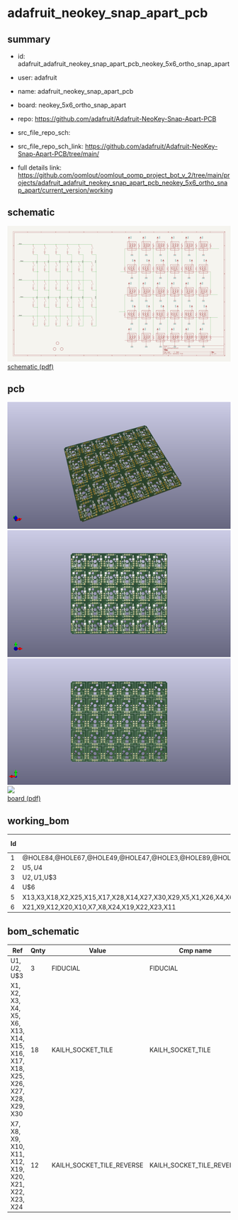 # adafruit_neokey_snap_apart_pcb
 
## summary 
* id: adafruit_adafruit_neokey_snap_apart_pcb_neokey_5x6_ortho_snap_apart
* user: adafruit
* name: adafruit_neokey_snap_apart_pcb
* board: neokey_5x6_ortho_snap_apart
* repo: https://github.com/adafruit/Adafruit-NeoKey-Snap-Apart-PCB



* src_file_repo_sch: 
* src_file_repo_sch_link: https://github.com/adafruit/Adafruit-NeoKey-Snap-Apart-PCB/tree/main/
* full details link: https://github.com/oomlout/oomlout_oomp_project_bot_v_2/tree/main/projects/adafruit_adafruit_neokey_snap_apart_pcb_neokey_5x6_ortho_snap_apart/current_version/working  

## schematic  
![](working_schematic_600.png)  
[schematic (pdf)](working_schematic.pdf)  

## pcb  
![](working_3d_600.png) 
![](working_3d_front_600.png)  
![](working_3d_back_600.png)  
![](working_600.png)  
[board (pdf)](working.pdf)  

## working_bom
| Id | Designator | Footprint | Quantity | Designation | Supplier and ref |  | None | 
| --- | --- | --- | --- | --- | --- | --- | --- | 
| 1 | @HOLE84,@HOLE67,@HOLE49,@HOLE47,@HOLE3,@HOLE89,@HOLE87,@HOLE19,@HOLE22,@HOLE54,@HOLE95,@HOLE40,@HOLE5,@HOLE36,@HOLE59,@HOLE38,@HOLE80,@HOLE82,@HOLE30,@HOLE73,@HOLE69,@HOLE93,@HOLE14,@HOLE97,@HOLE27,@HOLE28,@HOLE39,@HOLE90,@HOLE0,@HOLE15,@HOLE70,@HOLE96,@HOLE76,@HOLE33,@HOLE66,@HOLE56,@HOLE6,@HOLE31,@HOLE77,@HOLE75,@HOLE72,@HOLE81,@HOLE53,@HOLE4,@HOLE92,@HOLE50,@HOLE83,@HOLE10,@HOLE42,@HOLE35,@HOLE71,@HOLE7,@HOLE12,@HOLE55,@HOLE21,@HOLE17,@HOLE74,@HOLE1,@HOLE94,@HOLE58,@HOLE79,@HOLE60,@HOLE44,@HOLE11,@HOLE61,@HOLE2,@HOLE34,@HOLE29,@HOLE51,@HOLE65,@HOLE78,@HOLE86,@HOLE57,@HOLE26,@HOLE13,@HOLE8,@HOLE23,@HOLE64,@HOLE37,@HOLE63,@HOLE25,@HOLE85,@HOLE68,@HOLE46,@HOLE88,@HOLE48,@HOLE62,@HOLE43,@HOLE20,@HOLE24,@HOLE41,@HOLE9,@HOLE45,@HOLE52,@HOLE18,@HOLE16,@HOLE32,@HOLE91 |  | 98 |  |  |  | [''] | 
| 2 | U$5,U$4 | ADAFRUIT_2.5MM | 2 |  |  |  | [''] | 
| 3 | U$2,U$1,U$3 | FIDUCIAL_1MM | 3 | FIDUCIAL |  |  | [''] | 
| 4 | U$6 | PCBFEAT-REV-040 | 1 |  |  |  | [''] | 
| 5 | X13,X3,X18,X2,X25,X15,X17,X28,X14,X27,X30,X29,X5,X1,X26,X4,X6,X16 | KAILH_SOCKET_TILE | 18 | KAILH_SOCKET_TILE |  |  | [''] | 
| 6 | X21,X9,X12,X20,X10,X7,X8,X24,X19,X22,X23,X11 | KAILH_SOCKET_TILE_REV | 12 | KAILH_SOCKET_TILE_REVERSE |  |  | [''] | 


## bom_schematic
| Ref | Qnty | Value | Cmp name | Footprint | Description | Vendor | DNP | 
| --- | --- | --- | --- | --- | --- | --- | --- | 
| U$1, U$2, U$3 | 3 | FIDUCIAL | FIDUCIAL | working:FIDUCIAL_1MM |  |  |  | 
| X1, X2, X3, X4, X5, X6, X13, X14, X15, X16, X17, X18, X25, X26, X27, X28, X29, X30 | 18 | KAILH_SOCKET_TILE | KAILH_SOCKET_TILE | working:KAILH_SOCKET_TILE |  |  |  | 
| X7, X8, X9, X10, X11, X12, X19, X20, X21, X22, X23, X24 | 12 | KAILH_SOCKET_TILE_REVERSE | KAILH_SOCKET_TILE_REVERSE | working:KAILH_SOCKET_TILE_REV |  |  |  | 



